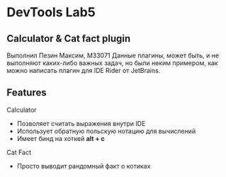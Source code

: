 # DevTools Lab5
## Calculator & Cat fact plugin
Выполнил Пезин Максим, М33071
Данные плагины, может быть, и не выполняют каких-либо важных задач, но были неким примером, как можно написать плагин для IDE Rider от JetBrains. 

## Features

Calculator
- Позволяет считать выражения внутри IDE
- Использует обратную польскую нотацию для вычислений
- Имеет бинд на хоткей __alt + c__

Cat Fact
- Просто выводит рандомный факт о котиках